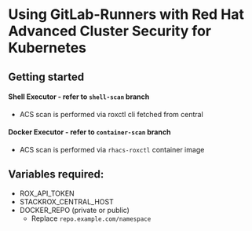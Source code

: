 # Using GitLab-Runners with Red Hat Advanced Cluster Security for Kubernetes 

## Getting started
#### Shell Executor - refer to `shell-scan` branch
- ACS scan is performed via roxctl cli fetched from central
#### Docker Executor - refer to `container-scan` branch
- ACS scan is performed via `rhacs-roxctl` container image
## Variables required:
- ROX_API_TOKEN
- STACKROX_CENTRAL_HOST
- DOCKER_REPO (private or public)
  - Replace `repo.example.com/namespace`
